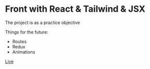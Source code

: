 ﻿# Front with React & Tailwind & JSX

The project is as a practice objective


Things for the future:

* Routes
* Redux
* Animations


<a href="https://loyola-services-test.netlify.app" target="_blank">Live</a>

